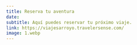 ```yaml
---
title: Reserva tu aventura
date:
subtitle: Aquí puedes reservar tu próximo viaje.
link: https://viajesarroyo.travelersense.com/
image: 1.webp
---
```

